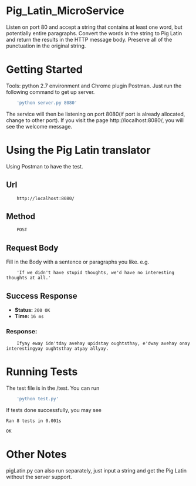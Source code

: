 # Pig_Latin_MicroService
Listen on port 80 and accept a string that contains at least one word, but potentially entire paragraphs. 
Convert the words in the string to Pig Latin and return the results in the HTTP message body.
Preserve all of the punctuation in the original string.
# Getting Started
Tools: python 2.7 environment and Chrome plugin Postman.
Just run the following command to get up server.
```bash
    'python server.py 8080'
```
The service will then be listening on port 8080(if port is already allocated, change to other port). If you visit the page http://localhost:8080/, you will see the welcome message.
# Using the Pig Latin translator
Using Postman to have the test.
##  Url
```
    http://localhost:8080/
```
## Method 
```
    POST
```
## Request Body
Fill in the Body with a sentence or paragraphs you like.
e.g.
```
    'If we didn't have stupid thoughts, we'd have no interesting thoughts at all.'
```
## Success Response

* **Status:** `200 OK`   
* **Time:** `16 ms`

### Response:
```
    Ifyay eway idn'tday avehay upidstay oughtsthay, e'dway avehay onay interestingyay oughtsthay atyay allyay.
```
# Running Tests
The test file is in the /test. You can run
```bash
    'python test.py'
```
If tests done successfully, you may see
```
Ran 8 tests in 0.001s

OK
```
# Other Notes
 pigLatin.py can also run separately, just input a string and get the Pig Latin without the server support.
